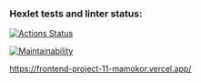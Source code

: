### Hexlet tests and linter status:
[![Actions Status](https://github.com/Mamokor/frontend-project-11/workflows/hexlet-check/badge.svg)](https://github.com/Mamokor/frontend-project-11/actions)

[![Maintainability](https://api.codeclimate.com/v1/badges/32da283dfcde55462781/maintainability)](https://codeclimate.com/github/Mamokor/frontend-project-11/maintainability)

https://frontend-project-11-mamokor.vercel.app/

